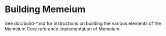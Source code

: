 Building Memeium
=============

See doc/build-*.md for instructions on building the various
elements of the Memeium Core reference implementation of Memeium.
